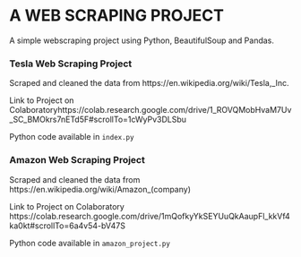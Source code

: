 # A WEB SCRAPING PROJECT

<p>A simple webscraping project using Python, BeautifulSoup and Pandas. <p>
  
### Tesla Web Scraping Project
<p>Scraped and cleaned the data from <link>https://en.wikipedia.org/wiki/Tesla,_Inc.</link></p>
Link to Project on Colaboratory<link>https://colab.research.google.com/drive/1_ROVQMobHvaM7Uv_SC_BMOkrs7nETd5F#scrollTo=1cWyPv3DLSbu</link>
<p>Python code available in <code>index.py</code></p>

### Amazon Web Scraping Project
<p>Scraped and cleaned the data from <link>https://en.wikipedia.org/wiki/Amazon_(company)</link></p>
Link to Project on Colaboratory <link>https://colab.research.google.com/drive/1mQofkyYkSEYUuQkAaupFl_kkVf4ka0kt#scrollTo=6a4v54-bV47S</link>
<p>Python code available in <code>amazon_project.py</code></p>
